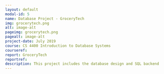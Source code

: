 ```yaml
---
layout: default
modal-id: 5
name: Database Project - GroceryTech
img: grocerytech.png
alt: image-alt
pageimg: grocerytech.png
pagealt: image-alt
project-date: July 2019
course: CS 4400 Introduction to Database Systems
courseref:
report: GroceryTech
reportref:
description: This project includes the database design and SQL backend implementation that would support an online system for a grocery delivery service. The classical methodologies for relational database development (Enhanced Entity Relationship Diagram and Information Flow Diagram) are included. The queries support functionalities for three types of users: buyers, deliverers, and managers.
---
```

